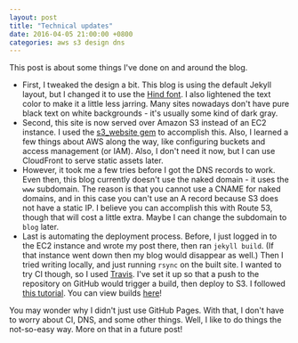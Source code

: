 ```yaml
---
layout: post
title: "Technical updates"
date: 2016-04-05 21:00:00 +0800
categories: aws s3 design dns
---
```


This post is about some things I've done on and around the blog.

- First, I tweaked the design a bit. This blog is using the default Jekyll layout, but I changed it to use the [Hind font](https://www.google.com/fonts/specimen/Hind). I also lightened the text color to make it a little less jarring. Many sites nowadays don't have pure black text on white backgrounds - it's usually some kind of dark gray.
- Second, this site is now served over Amazon S3 instead of an EC2 instance. I used the [s3_website gem](https://github.com/laurilehmijoki/s3_website) to accomplish this. Also, I learned a few things about AWS along the way, like configuring buckets and access management (or IAM). Also, I don't need it now, but I can use CloudFront to serve static assets later.
- However, it took me a few tries before I got the DNS records to work. Even then, this blog currently doesn't use the naked domain - it uses the `www` subdomain. The reason is that you cannot use a CNAME for naked domains, and in this case you can't use an A record because S3 does not have a static IP. I believe you can accomplish this with Route 53, though that will cost a little extra. Maybe I can change the subdomain to `blog` later.
- Last is automating the deployment process. Before, I just logged in to the EC2 instance and wrote my post there, then ran `jekyll build`. (If that instance went down then my blog would disappear as well.) Then I tried writing locally, and just running `rsync` on the built site. I wanted to try CI though, so I used [Travis](https://travis-ci.org/). I've set it up so that a push to the repository on GitHub would trigger a build, then deploy to S3. I followed [this tutorial](http://cloudcannon.com/tutorial/2016/01/21/deploy-jekyll-sites-to-s3-using-travis-ci/). You can view builds [here](https://travis-ci.org/conradolega/blog)!

You may wonder why I didn't just use GitHub Pages. With that, I don't have to worry about CI, DNS, and some other things. Well, I like to do things the not-so-easy way. More on that in a future post!
